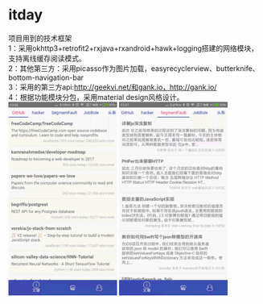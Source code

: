 # itday
项目用到的技术框架</br>
1：采用okhttp3+retrofit2+rxjava+rxandroid+hawk+logging搭建的网络模块，支持离线缓存阅读模式。</br>
2：其他第三方：采用picasso作为图片加载，easyrecyclerview、butterknife、bottom-navigation-bar</br>
3：采用的第三方api:http://geekvi.net/和gank.io，http://gank.io/</br>
4：根据功能模块分包，采用material design风格设计。</br>
![](https://github.com/Ahuanghaifeng/itday/raw/master/one.gif)
![](https://github.com/Ahuanghaifeng/itday/raw/master/two.gif)
